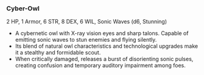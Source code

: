 ### Cyber-Owl

2 HP, 1 Armor, 6 STR, 8 DEX, 6 WIL, Sonic Waves (d6, Stunning)

- A cybernetic owl with X-ray vision eyes and sharp talons. Capable of emitting sonic waves to stun enemies and flying silently.
- Its blend of natural owl characteristics and technological upgrades make it a stealthy and formidable scout.
- When critically damaged, releases a burst of disorienting sonic pulses, creating confusion and temporary auditory impairment among foes.

